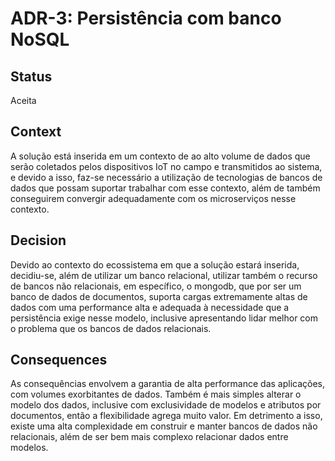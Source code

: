# ADR-3: Persistência com banco NoSQL

## Status

Aceita

## Context

A solução está inserida em um contexto de ao alto volume de dados que serão coletados pelos dispositivos IoT no campo e transmitidos ao sistema, e devido a isso, faz-se necessário a utilização de tecnologias de bancos de dados que possam suportar trabalhar com esse contexto, além de também conseguirem convergir adequadamente com os microserviços nesse contexto.

## Decision

Devido ao contexto do ecossistema em que a solução estará inserida, decidiu-se, além de utilizar um banco relacional, utilizar também o recurso de bancos não relacionais, em específico, o mongodb, que por ser um banco de dados de documentos, suporta cargas extremamente altas de dados com uma performance alta e adequada à necessidade que a persistência exige nesse modelo, inclusive apresentando lidar melhor com o problema que os bancos de dados relacionais. 

## Consequences

As consequências envolvem a garantia de alta performance das aplicações, com volumes exorbitantes de dados. Também é mais simples alterar o modelo dos dados, inclusive com exclusividade de modelos e atributos por documentos, então a flexibilidade agrega muito valor.
Em detrimento a isso, existe uma alta complexidade em construir e manter bancos de dados não relacionais, além de ser bem mais complexo relacionar dados entre modelos.